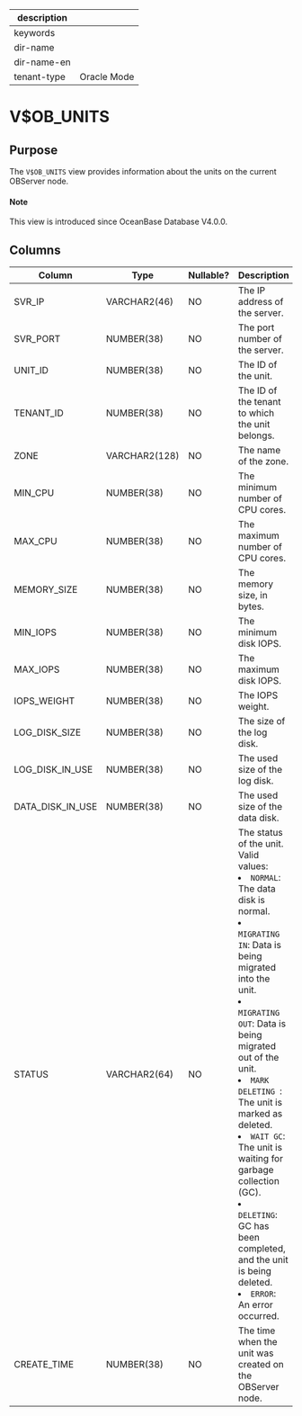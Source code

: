 |description||
|---|---|
|keywords||
|dir-name||
|dir-name-en||
|tenant-type|Oracle Mode|

# V$OB_UNITS

## Purpose

The `V$OB_UNITS` view provides information about the units on the current OBServer node.

<main id="notice" type='explain'>
  <h4>Note</h4>
  <p>This view is introduced since OceanBase Database V4.0.0. </p>
</main>

## Columns

| Column | Type | Nullable? | Description |
|------------------|--------------|------------|-------------------------------------------------------------------------|
| SVR_IP | VARCHAR2(46) | NO | The IP address of the server. |
| SVR_PORT | NUMBER(38) | NO | The port number of the server. |
| UNIT_ID | NUMBER(38) | NO | The ID of the unit. |
| TENANT_ID | NUMBER(38) | NO | The ID of the tenant to which the unit belongs. |
| ZONE | VARCHAR2(128) | NO | The name of the zone. |
| MIN_CPU | NUMBER(38) | NO | The minimum number of CPU cores. |
| MAX_CPU | NUMBER(38) | NO | The maximum number of CPU cores. |
| MEMORY_SIZE | NUMBER(38) | NO | The memory size, in bytes. |
| MIN_IOPS | NUMBER(38) | NO | The minimum disk IOPS. |
| MAX_IOPS | NUMBER(38) | NO | The maximum disk IOPS. |
| IOPS_WEIGHT | NUMBER(38) | NO | The IOPS weight. |
| LOG_DISK_SIZE | NUMBER(38) | NO | The size of the log disk. |
| LOG_DISK_IN_USE | NUMBER(38) | NO | The used size of the log disk. |
| DATA_DISK_IN_USE | NUMBER(38) | NO | The used size of the data disk. |
| STATUS | VARCHAR2(64) | NO | The status of the unit. Valid values: <li> `NORMAL`: The data disk is normal.   <li> `MIGRATING IN`: Data is being migrated into the unit.   <li> `MIGRATING OUT`: Data is being migrated out of the unit.   <li> `MARK DELETING `: The unit is marked as deleted.<li>`WAIT GC`: The unit is waiting for garbage collection (GC). <li>`DELETING`: GC has been completed, and the unit is being deleted. <li> `ERROR`: An error occurred. |
| CREATE_TIME | NUMBER(38) | NO | The time when the unit was created on the OBServer node. |
